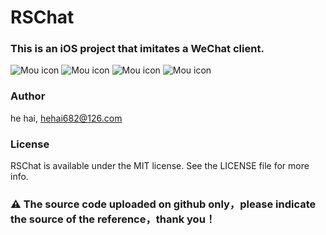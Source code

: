 # RSChat
### This is an iOS project that imitates a WeChat client.

![Mou icon](https://github.com/riversea2015/RSChat/blob/master/ScreenShots/test_0.gif?raw=true)
![Mou icon](https://github.com/riversea2015/RSChat/blob/master/ScreenShots/test_1.gif?raw=true)
![Mou icon](https://github.com/riversea2015/RSChat/blob/master/ScreenShots/test_2.gif?raw=true)
![Mou icon](https://github.com/riversea2015/RSChat/blob/master/ScreenShots/test_3.gif?raw=true)

### Author

he hai, hehai682@126.com

### License

RSChat is available under the MIT license. See the LICENSE file for more info.

### ⚠️ The source code uploaded on github only，please indicate the source of the reference，thank you！

